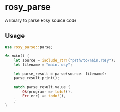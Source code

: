 # rosy_parse
A library to parse Rosy source code

## Usage
```rust
use rosy_parse::parse;

fn main() {
	let source = include_str!("path/to/main.rosy");
	let filename = "main.rosy";

	let parse_result = parse(source, filename);
	parse_result.print();

	match parse_result.value {
		Ok(program) => todo!(),
		Err(err) => todo!(),
	}
}
```
